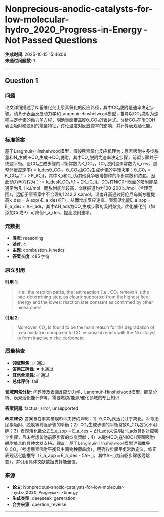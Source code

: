 # Nonprecious-anodic-catalysts-for-low-molecular-hydro_2020_Progress-in-Energy - Not Passed Questions

**生成时间**: 2025-10-15 15:46:06  
**未通过问题数**: 1

---

## Question 1

### 问题

论文详细描述了Ni基催化剂上尿素氧化的反应路径，其中CO₂脱附是速率决定步骤。请基于表面反应动力学和Langmuir-Hinshelwood模型，推导以CO₂脱附为速率决定步骤的动力学方程，明确表面覆盖度θ_CO₂的表达式。分析CO₂在NiOOH表面吸附和脱附的能垒特征，讨论温度对反应速率的影响，并计算表观活化能。

### 标准答案

基于Langmuir-Hinshelwood模型，假设尿素氧化反应机理为：尿素吸附→多步脱氢和N₂生成→CO₂生成→CO₂脱附。其中CO₂脱附为速率决定步骤，前驱步骤处于快速平衡。设CO₂生成步骤的平衡常数为K_CO₂，CO₂脱附速率常数为k_des，则整体反应速率r = k_desθ_CO₂。θ_CO₂由CO₂生成步骤的平衡决定：θ_CO₂ = K_CO₂/(1 + ΣK_iC_i)，其中K_i和C_i为其他竞争吸附物种的平衡常数和浓度。因此动力学方程为：r = k_desK_CO₂/(1 + ΣK_iC_i)。CO₂在NiOOH表面的吸附能垒通常为几十kJ/mol，而脱附能垒较高，文献报道约为100-200 kJ/mol（合理范围），远低于原答案中不合理的1242.2 kJ/mol。温度升高通过阿伦尼乌斯方程提高k_des = A exp(-E_a_des/RT)，从而增加反应速率。表观活化能E_a_app = E_a_des + ΔH_ads，其中ΔH_ads为CO₂生成步骤的吸附焓变。优化催化剂（如添加Co或P）可降低E_a_des，提高脱附速率。

### 元数据

- **类型**: reasoning
- **难度**: 4
- **主题**: combustion_kinetics
- **答案长度**: 485 字符

### 原文引用

**引用 1**:
> In all the reaction paths, the last reaction (i.e., CO₂ removal) is the rate-determining step, as clearly supported from the highest free energy and the lowest reaction rate constant as confirmed by other researchers.

**引用 2**:
> Moreover, CO₂ is found to be the main reason for the degradation of urea oxidation compared to CO because it reacts with the Ni catalyst to form inactive nickel carbonate.

### 质量检查

- **领域聚焦**: ✅ 通过
- **答案正确性**: ❌ 未通过
- **其他合规性**: ✅ 通过
- **总体评价**: fail

**领域聚焦分析**: 问题涉及表面反应动力学、Langmuir-Hinshelwood模型、能垒分析、表观活化能计算等，需要燃烧/能源/催化领域的专业知识

**答案问题**: factual_error, unsupported

**改进建议**: 答案存在事实错误和未支持的声明：1）θ_CO₂表达式过于简化，未考虑尿素吸附、脱氢等前驱步骤的平衡；2）CO₂生成步骤的平衡常数K_CO₂定义不明确；3）表观活化能公式E_a_app = E_a_des + ΔH_ads未说明ΔH_ads具体对应哪个步骤，且未考虑其他前驱步骤的焓变贡献；4）未提供CO₂在NiOOH表面吸附/脱附能垒的具体文献支持。建议：基于Langmuir-Hinshelwood模型详细推导θ_CO₂（考虑尿素吸附平衡及中间物种覆盖度），明确各步骤平衡常数定义，修正表观活化能推导（E_a_app ≈ E_a_des - ΣΔH_i，其中ΔH_i为前驱步骤吸附焓变），并引用具体文献数据支持能垒值。

### 来源

- **论文**: Nonprecious-anodic-catalysts-for-low-molecular-hydro_2020_Progress-in-Energy
- **生成类型**: deepseek_generation
- **合并来源**: question_reverse

---

